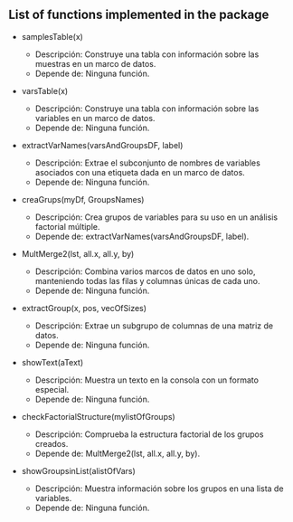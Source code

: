 ## List of functions implemented in the package

- samplesTable(x)
  - Descripción: Construye una tabla con información sobre las muestras en un marco de datos.
  - Depende de: Ninguna función.

- varsTable(x)
  - Descripción: Construye una tabla con información sobre las variables en un marco de datos.
  - Depende de: Ninguna función.

- extractVarNames(varsAndGroupsDF, label)
  - Descripción: Extrae el subconjunto de nombres de variables asociados con una etiqueta dada en un marco de datos.
  - Depende de: Ninguna función.

- creaGrups(myDf, GroupsNames)
  - Descripción: Crea grupos de variables para su uso en un análisis factorial múltiple.
  - Depende de: extractVarNames(varsAndGroupsDF, label).

- MultMerge2(lst, all.x, all.y, by)
  - Descripción: Combina varios marcos de datos en uno solo, manteniendo todas las filas y columnas únicas de cada uno.
  - Depende de: Ninguna función.

- extractGroup(x, pos, vecOfSizes)
  - Descripción: Extrae un subgrupo de columnas de una matriz de datos.
  - Depende de: Ninguna función.

- showText(aText)
  - Descripción: Muestra un texto en la consola con un formato especial.
  - Depende de: Ninguna función.

- checkFactorialStructure(mylistOfGroups)
  - Descripción: Comprueba la estructura factorial de los grupos creados.
  - Depende de: MultMerge2(lst, all.x, all.y, by).

- showGroupsinList(alistOfVars)
  - Descripción: Muestra información sobre los grupos en una lista de variables.
  - Depende de: Ninguna función.

